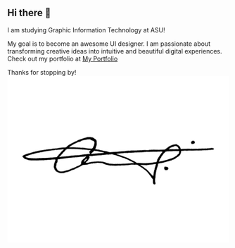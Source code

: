 ## Hi there 👋

<!--
**cashutak/cashutak** is a ✨ _special_ ✨ repository because its `README.md` (this file) appears on your GitHub profile.

Here are some ideas to get you started:

- 🔭 I’m currently working on ...
- 🌱 I’m currently learning ...
- 👯 I’m looking to collaborate on ...
- 🤔 I’m looking for help with ...
- 💬 Ask me about ...
- 📫 How to reach me: ...
- 😄 Pronouns: ...
- ⚡ Fun fact: ...
-->

I am studying Graphic Information Technology at ASU!

My goal is to become an awesome UI designer. I am passionate about transforming creative ideas into intuitive and beautiful digital experiences. 
Check out my portfolio at [My Portfolio](https://www.yourportfolio.com)

Thanks for stopping by!
![My Signature](https://github.com/cashutak/cashutak/blob/main/My%20Signature.png)
